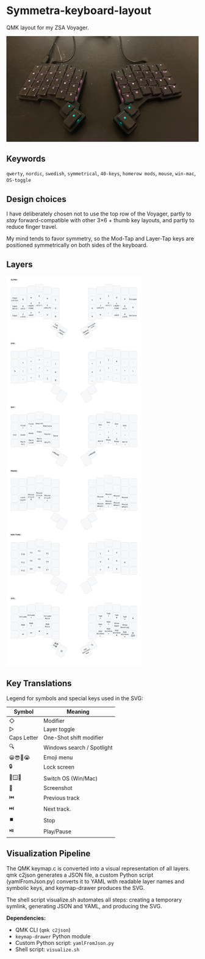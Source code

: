 # Symmetra-keyboard-layout

QMK layout for my ZSA Voyager.

![Keyboard](assets/voyager.jpeg)

## Keywords

`qwerty`, `nordic`, `swedish`, `symmetrical`, `40-keys`, `homerow mods`, `mouse`, `win-mac`, `OS-toggle`

## Design choices
 
I have deliberately chosen not to use the top row of the Voyager, partly to _stay_ forward-compatible with other 3×6 + thumb key layouts, and partly to reduce finger travel. 

My mind tends to favor symmetry, so the Mod-Tap and Layer-Tap keys are positioned symmetrically on both sides of the keyboard.

## Layers

![Keymap](assets/keymap.svg)

## Key Translations

Legend for symbols and special keys used in the SVG:

| Symbol       | Meaning                    |
|--------------|----------------------------|
| ◇            | Modifier                   |
| ▷            | Layer toggle               |
| Caps Letter  | One-Shot shift modifier    |
| 🔍           | Windows search / Spotlight | 
| 😀😎🤔😭     | Emoji menu                 |
| 🔒           | Lock screen                |
| 🔄🪟🍏       | Switch OS (Win/Mac)        |
| 📸           | Screenshot                 |
| ⏮️           | Previous track             | 
| ⏭️           | Next track.                | 
| ⏹️           | Stop                       | 
| ⏯️           | Play/Pause                 | 

## Visualization Pipeline

The QMK keymap.c is converted into a visual representation of all layers. qmk c2json generates a JSON file, a custom Python script (yamlFromJson.py) converts it to YAML with readable layer names and symbolic keys, and keymap-drawer produces the SVG.

The shell script visualize.sh automates all steps: creating a temporary symlink, generating JSON and YAML, and producing the SVG.

**Dependencies:**  
- QMK CLI (`qmk c2json`)  
- `keymap-drawer` Python module  
- Custom Python script: `yamlFromJson.py`  
- Shell script: `visualize.sh`
